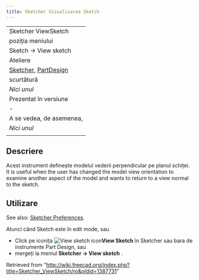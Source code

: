 ```yaml
---
title: Sketcher Vizualizarea Sketch
---
```

|  |
| --- |
| Sketcher ViewSketch |
| poziția meniului |
| Sketch → View sketch |
| Ateliere |
| [Sketcher](/Sketcher_Workbench "Sketcher Workbench"), [PartDesign](/PartDesign_Workbench "PartDesign Workbench") |
| scurtătură |
| *Nici unul* |
| Prezentat în versiune |
| - |
| A se vedea, de asemenea, |
| *Nici unul* |
|  |

## Descriere

Acest instrument definește modelul vederii perpendicular pe planul schiței. It is useful when the user has changed the model view orientation to examine another aspect of the model and wants to return to a view normal to the sketch.

## Utilizare

See also: [Sketcher Preferences](/Sketcher_Preferences#Display "Sketcher Preferences").

Atunci când Sketch este în edit mode, sau

* Click pe iconița ![View sketch icon](/images/Sketcher_ViewSketch.png)**View Sketch** în Sketcher sau bara de instrumente Part Design, sau
* mergeți la meniul **Sketcher → View sketch** .

Retrieved from "<http://wiki.freecad.org/index.php?title=Sketcher_ViewSketch/ro&oldid=1387731>"